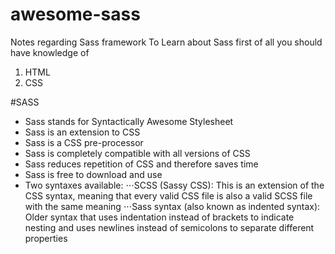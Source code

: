 # awesome-sass
Notes regarding Sass framework
To Learn about Sass first of all you should have knowledge of 
1. HTML
2. CSS

#SASS
* Sass stands for Syntactically Awesome Stylesheet
* Sass is an extension to CSS
* Sass is a CSS pre-processor
* Sass is completely compatible with all versions of CSS
* Sass reduces repetition of CSS and therefore saves time
* Sass is free to download and use
* Two syntaxes available:
⋅⋅⋅SCSS (Sassy CSS): This is an extension of the CSS syntax, meaning that every valid CSS file is also a valid SCSS file with the same meaning
⋅⋅⋅Sass syntax (also known as indented syntax): Older syntax that uses indentation instead of brackets to indicate nesting and uses newlines instead of semicolons to separate different properties